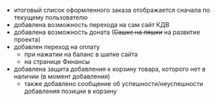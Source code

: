 * итоговый список оформленного заказа отображается сначала по текущему пользователю
* добавлена возможность перехода на сам сайт КДВ
* добавлена возможность доната (~~Сашке на ляшки~~ на развитие проекта)
* добавлен переход на оплату
    * при нажатии на баланс в шапке сайта
    * на странице Финансы
* добавлена защита добавления к корзину товара, которого нет в наличии (в момент добавления)
    * также добавлено сообщение об успешности/неуспешности добавления позиции в корзину
